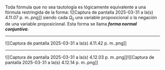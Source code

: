 Toda fórmula que no sea tautología es lógicamente equivalente a una fórmula restringida de la forma:
![[Captura de pantalla 2025-03-31 a la(s) 4.11.07 p. m..png]]
siendo cada $Q_{ij}$ una variable proposicional o la negación de una variable proposicional. Esta forma se  llama ***forma normal conjuntiva***.
***
![[Captura de pantalla 2025-03-31 a la(s) 4.11.42 p. m..png]]
***
![[Captura de pantalla 2025-03-31 a la(s) 4.12.03 p. m..png]]![[Captura de pantalla 2025-03-31 a la(s) 4.12.14 p. m..png]]